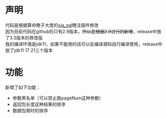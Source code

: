 # 声明
代码是根据算命瞎子大佬的[xia_sql](https://github.com/smxiazi/xia_sql/tree/main)瞎注插件修改<br>
因为目前代码在github的只有2.9版本，~~所以是根据2.9进行的新增~~，release中放了3.3版本的修改版<br>
我的编译环境是jdk11，如果不能用的话可以反编译源码自行编译使用，release中放了jdk11 17 21三个版本

# 功能
新增了如下功能：<br>
- 参数黑名单（可以禁止跑pageNum这种参数）
- 返回包长度这种结果的排序
- 数据包用时的排序


